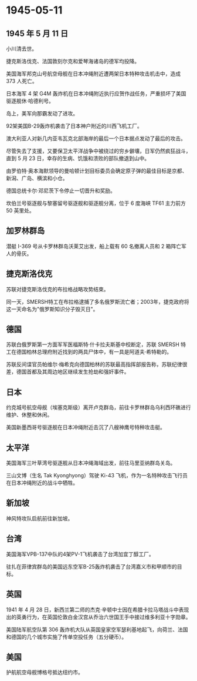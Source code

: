 # 1945-05-11

## 1945 年 5 月 11 日

小川清去世。

捷克斯洛伐克、法国敦刻尔克和爱琴海诸岛的德军均投降。

美国海军邦克山号航空母舰在日本冲绳附近遭两架日本特种攻击机击中，造成 373
人死亡。

日本海军 4 架 G4M
轰炸机在日本冲绳附近执行应贺作战任务，严重损坏了美国驱逐舰休·哈德利号。

岛上，美军向那霸发动了进攻。

92架美国B-29轰炸机袭击了日本神户附近的川西飞机工厂。

澳大利亚人对新几内亚韦瓦克北部海岸的最后一个日本据点发动了最后的攻击。

尽管失去了支援，又要保卫太平洋战争中被绕过的穷乡僻壤，日军仍然疯狂战斗，直到
5 月 23 日，幸存的生病、饥饿和溃败的部队撤退到山中。

由罗伯特·奥本海默领导的曼哈顿计划目标委员会确定原子弹的最佳目标是京都、新潟、广岛、横滨和小仓。

德国总统卡尔·邓尼茨下令停止一切晋升和奖励。

坎伯兰号驱逐舰与黎塞留号驱逐舰和驱逐舰分离，位于 6 度海峡 TF61 主力前方
50 英里处。

## 加罗林群岛

潜艇 I-369 号从卡罗林群岛沃莱艾出发，船上载有 60 名撤离人员和 2
箱阵亡军人的骨灰。

## 捷克斯洛伐克

苏联对捷克斯洛伐克的布拉格战略攻势结束。

同一天，SMERSH特工在布拉格逮捕了多名俄罗斯流亡者；2003年，捷克政府将这一天命名为"俄罗斯知识分子毁灭日"。

## 德国

苏联白俄罗斯第一方面军军医福斯特·什卡拉夫斯基中校断定，苏联 SMERSH
特工在德国柏林总理府附近找到的两具尸体中，有一具是阿道夫·希特勒的。

苏联反间谍官员帕维尔·梅希克向德国柏林的苏联最高指挥部报告称，苏联纪律很差，德国首都及其周边地区继续发生抢劫和强奸事件。

## 日本

约克城号航空母舰（埃塞克斯级）离开卢克群岛，前往卡罗林群岛乌利西环礁进行维护、休整和休闲。

美国新墨西哥号驱逐舰在日本冲绳附近击沉了八艘神鹰号特种攻击艇。

## 太平洋

美国海军三叶草湾号驱逐舰从日本冲绳海域出发，前往马里亚纳群岛关岛。

三山文博（生名 Tak Kyonghyong）驾驶 Ki-43
飞机，作为一名特种攻击飞行员在日本冲绳附近的战斗中牺牲。

## 新加坡

神风特攻队启航前往新加坡。

## 台湾

美国海军VPB-137中队的4架PV-1飞机袭击了台湾加宜丁醇工厂。

驻扎在菲律宾群岛的美国远东空军B-25轰炸机袭击了台湾嘉义市和甲顺市的目标。

## 英国

1941 年 4 月 28
日，新西兰第二师的杰克·辛顿中士因在希腊卡拉马塔战斗中表现出的英勇行为，在英国伦敦白金汉宫从乔治六世国王手中接过维多利亚十字勋章。

美国陆军航空队第 306
轰炸机大队从英国皇家空军瑟利基地起飞，向荷兰、法国和德国的几个城市实施了传单空投任务（五分硬币）。

## 美国

护航航空母舰博格号抵达纽约市。

